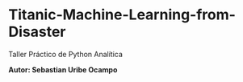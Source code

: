 # Titanic-Machine-Learning-from-Disaster

Taller Práctico de Python Analítica

**Autor: Sebastian Uribe Ocampo**

